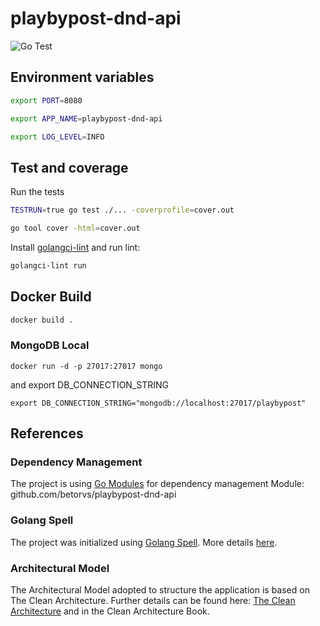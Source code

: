 # playbypost-dnd-api

![Go Test](https://github.com/betorvs/playbypost-dnd-api/workflows/Go%20Test/badge.svg)

## Environment variables

```sh
export PORT=8080

export APP_NAME=playbypost-dnd-api

export LOG_LEVEL=INFO
```

## Test and coverage

Run the tests

```sh 
TESTRUN=true go test ./... -coverprofile=cover.out

go tool cover -html=cover.out
```

Install [golangci-lint](https://github.com/golangci/golangci-lint#install) and run lint:

```sh
golangci-lint run
```

## Docker Build

```sh
docker build .
```

### MongoDB Local

```
docker run -d -p 27017:27017 mongo
```

and export DB_CONNECTION_STRING
```
export DB_CONNECTION_STRING="mongodb://localhost:27017/playbypost"
```


## References

### Dependency Management
The project is using [Go Modules](https://blog.golang.org/using-go-modules) for dependency management
Module: github.com/betorvs/playbypost-dnd-api

### Golang Spell
The project was initialized using [Golang Spell](https://github.com/golangspell/golangspell). More details [here](1).

### Architectural Model
The Architectural Model adopted to structure the application is based on The Clean Architecture.
Further details can be found here: [The Clean Architecture](https://8thlight.com/blog/uncle-bob/2012/08/13/the-clean-architecture.html) and in the Clean Architecture Book.



[1]: https://medium.com/golangspell-go-fast-small-and-productive/go-fast-small-and-productive-with-golangspell-be193c65a382